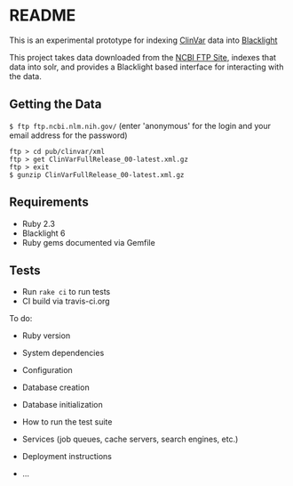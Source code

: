 # README

This is an experimental prototype for indexing [ClinVar](https://www.ncbi.nlm.nih.gov/clinvar/) data into [Blacklight](http://projectblacklight.org)

This project takes data downloaded from the [NCBI FTP Site](ftp://ftp.ncbi.nlm.nih.gov/), indexes that data into solr, and provides a Blacklight based interface for interacting with the data.

## Getting the Data
`$ ftp ftp.ncbi.nlm.nih.gov/`
(enter 'anonymous' for the login and your email address for the password)
```
ftp > cd pub/clinvar/xml
ftp > get ClinVarFullRelease_00-latest.xml.gz
ftp > exit
$ gunzip ClinVarFullRelease_00-latest.xml.gz
```
## Requirements
* Ruby 2.3
* Blacklight 6
* Ruby gems documented via Gemfile

## Tests
* Run `rake ci` to run tests
* CI build via travis-ci.org

To do:

* Ruby version

* System dependencies

* Configuration

* Database creation

* Database initialization

* How to run the test suite

* Services (job queues, cache servers, search engines, etc.)

* Deployment instructions

* ...

